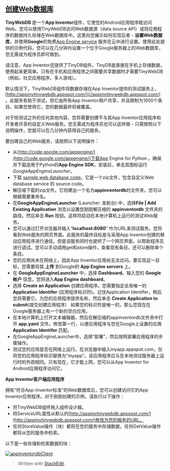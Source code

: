 ## [创建Web数据库](https://appinventorapi.com/program-an-api-python/ "创建Web数据库")

**TinyWebDB** 是一个**App Inventor**组件，它使您的Android应用程序能访问Web。您可以使用TinyWebDB访问Web数据源（data source API）或将应用程序的数据持久存储在Web数据库中。这里向您展示如何实现后者 - **设置Web数据库**，并使用**Google**的免费[App Engine service](https://en.wikipedia.org/wiki/Google_App_Engine) 服务在云中进行设置。使用此处提供的示例代码，您可以在几分钟内设置一个位于Google服务器上的Web数据库，您无需成为程序员即可做到。

请注意，App Inventor还提供了TinyDB组件。TinyDB是直接在手机上存储数据，使用起来更简单。只有在手机和应用程序之间需要共享数据时才需要TinyWebDB（例如，社交应用程序，多人游戏）。

默认情况下，TinyWebDB组件将数据存储在App Inventor提供的测试服务上，[http://appinvtinywebdb.appspot.com/](//appinvtinywebdb.appspot.com/) 。此服务有助于测试，但它由所有App Inventor用户共享，并且限制为1000个条目。如果您使用它，您的数据最终将被覆盖。

对于除测试之外的任何其他内容，您将需要创建不与其App Inventor应用程序和开发者共享的自定义Web服务。您无需成为程序员也可以这样做 - 只需按照以下说明操作，您就可以在几分钟内获得自己的服务。

要创建自己的Web服务，请按照以下说明操作：

-   从[http://code.google.com/appengine/](http://code.google.com/appengine/)下载App Engine for Python 。确保并下载适用于Python的**App Engine SDK**。安装后，单击其图标运行 _GoogleAppEngineLauncher_。
-   下载 [sample web database code](http://sites.google.com/site/appinventor/sample-tinywebdb-services/appinventordb.zip?attredirects=0&d=1)。它是一个zip文件，包含自定义Web database service 的 source code。
-   解压缩下载的zip文件。它将建出一个名为**appinventordb**的文件夹。您可以根据需要重命名。
-   在**GoogleAppEngineLauncher** (Launcher: 发射台) 中，选择**File | Add Existing Application** 浏览以设置您刚刚解压缩的 **appinventordb** 文件夹的路径。然后单击 **Run** 按钮。这样将启动在本地计算机上运行的测试Web服务。
-   您可以通过打开浏览器并输入“__localhost:8080__” 作为URL来测试服务。您将看到Web服务的网页界面。此服务的最终目标是与采用App Inventor创建的移动应用程序进行通信。但是该服务同时也提供了一个网页界面，以帮助程序员进行调试。您可以手动调用get和store操作，查看现有条目，还可以删除单个条目。
-   您的应用尚未在网络上，因此App Inventor应用尚无法访问。要实现这一目标，您需要将其 **上传** 到Google的 **App Engine servers** 上。
-   在 **GoogleAppEngineLauncher** 中，选择 **Dashboard**。输入您的 **Google帐户** 信息，您将进入**App Engine dashboard**。
-   选择 **Create an Application** 创建应用程序。您需要指定全局唯一的**Application Identifer** (应用程序标识符)。记住Application Identifer，稍后您将需要它。为您的应用程序提供名称，然后单击 **Create Application to submit**(提交创建应用程序） 如果您的标识符是唯一的，那么您现在在Google服务器上有一个新的空白应用。
-   在本地计算机上打开文本编辑器，然后在解压缩的appinventordb文件夹中打开 __app.yaml__ 文件。修改第一行，以便应用程序与您在Google上设置的应用**Application Identifer** 匹配。
-   在GoogleAppEngineLauncher中，选择“部署”，然后按照部署应用程序的步骤操作。
-   测试您的应用是否在网络上运行。在浏览器中输入myapp.appspot.com，仅将您的应用程序标识替换为“myapp”。该应用程序应与在本地测试服务器上运行时的外观相同。只有现在，它才能上网，您可以从App Inventor for Android应用程序访问它。

**App Inventor客户端应用程序**

拥有“符合App-Inventor标准”的Web数据库后，您可以创建访问它的App Inventor应用程序。对于刚刚创建的示例，请执行以下操作：

-   将TinyWebDB组件拖入组件设计器。
-   将ServiceURL属性从默认的[http://appinvtinywebdb.appspot.com/](http://appinvtinywebdb.appspot.com/)修改为您的服务的URL。
-   任何StoreValue操作（块）都将在您的服务中存储数据，任何GetValue操作都将从您的服务中检索。

以下是一些存储和检索数据的块：

[![](https://appinventormash.files.wordpress.com/2010/07/appinventordbclient.png?w=468&h=316 "appinventordbClient")](https://appinventormash.files.wordpress.com/2010/07/appinventordbclient.png)


> Written with [StackEdit](https://stackedit.io/).
<!--stackedit_data:
eyJoaXN0b3J5IjpbLTEyNTcyMzA2MjQsNDMxNjI4ODc5LC0xOT
g2MjIyNzMwLDE5NTc5NDU0NTUsMTc5OTMzMTg4OSw3MzA5OTgx
MTZdfQ==
-->